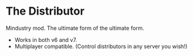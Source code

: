 # The Distributor
Mindustry mod. The ultimate form of the ultimate form.
- Works in both v6 and v7.
- Multiplayer compatible. (Control distributors in any server you wish!)